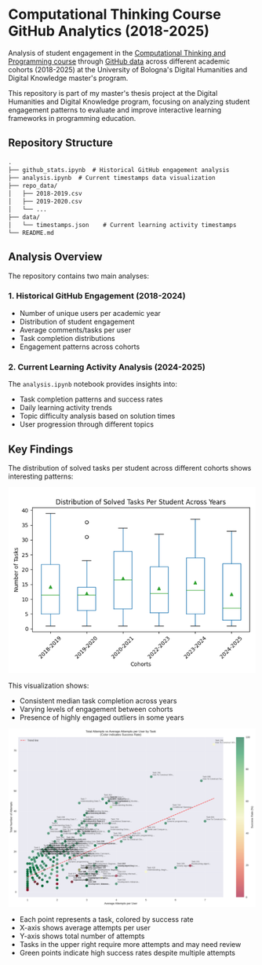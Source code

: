 # Computational Thinking Course GitHub Analytics (2018-2025)

Analysis of student engagement in the [Computational Thinking and Programming course](https://www.unibo.it/en/study/phd-professional-masters-specialisation-schools-and-other-programmes/course-unit-catalogue/course-unit/2024/467045) through [GitHub data](https://github.com/comp-think) across different academic cohorts (2018-2025) at the University of Bologna's Digital Humanities and Digital Knowledge master's program.

This repository is part of my master's thesis project at the Digital Humanities and Digital Knowledge program, focusing on analyzing student engagement patterns to evaluate and improve interactive learning frameworks in programming education.


## Repository Structure
```
.
├── github_stats.ipynb  # Historical GitHub engagement analysis
├── analysis.ipynb  # Current timestamps data visualization
├── repo_data/
│   ├── 2018-2019.csv
│   ├── 2019-2020.csv
│   └── ...
├── data/
│   └── timestamps.json    # Current learning activity timestamps
└── README.md
```

## Analysis Overview

The repository contains two main analyses:

### 1. Historical GitHub Engagement (2018-2024)
- Number of unique users per academic year
- Distribution of student engagement
- Average comments/tasks per user
- Task completion distributions
- Engagement patterns across cohorts

### 2. Current Learning Activity Analysis (2024-2025)
The `analysis.ipynb` notebook provides insights into:
- Task completion patterns and success rates
- Daily learning activity trends
- Topic difficulty analysis based on solution times
- User progression through different topics

## Key Findings

The distribution of solved tasks per student across different cohorts shows interesting patterns:

![Task Distribution Boxplot](figures/task_distribution_boxplot.png)

This visualization shows:
- Consistent median task completion across years
- Varying levels of engagement between cohorts
- Presence of highly engaged outliers in some years

![Task Attempts Scatter](figures/task_attempts_scatter.png)
   - Each point represents a task, colored by success rate
   - X-axis shows average attempts per user
   - Y-axis shows total number of attempts
   - Tasks in the upper right require more attempts and may need review
   - Green points indicate high success rates despite multiple attempts